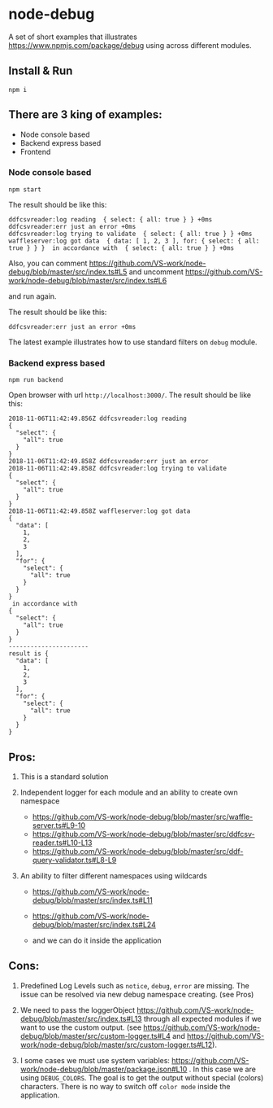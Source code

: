 # node-debug

A set of short examples that illustrates https://www.npmjs.com/package/debug using across different modules.

## Install & Run

`npm i`

## There are 3 king of examples:

* Node console based
* Backend express based
* Frontend

### Node console based

`npm start`

The result should be like this:

```
ddfcsvreader:log reading  { select: { all: true } } +0ms
ddfcsvreader:err just an error +0ms
ddfcsvreader:log trying to validate  { select: { all: true } } +0ms
waffleserver:log got data  { data: [ 1, 2, 3 ], for: { select: { all: true } } }  in accordance with  { select: { all: true } } +0ms
```

Also, you can comment https://github.com/VS-work/node-debug/blob/master/src/index.ts#L5 and uncomment https://github.com/VS-work/node-debug/blob/master/src/index.ts#L6

and run again.

The result should be like this:

```
ddfcsvreader:err just an error +0ms
```

The latest example illustrates how to use standard filters on `debug` module.

### Backend express based

`npm run backend`

Open browser with url `http://localhost:3000/`. The result should be like this:

```
2018-11-06T11:42:49.856Z ddfcsvreader:log reading
{
  "select": {
    "all": true
  }
}
2018-11-06T11:42:49.858Z ddfcsvreader:err just an error
2018-11-06T11:42:49.858Z ddfcsvreader:log trying to validate
{
  "select": {
    "all": true
  }
}
2018-11-06T11:42:49.858Z waffleserver:log got data
{
  "data": [
    1,
    2,
    3
  ],
  "for": {
    "select": {
      "all": true
    }
  }
}
 in accordance with
{
  "select": {
    "all": true
  }
}
----------------------
result is {
  "data": [
    1,
    2,
    3
  ],
  "for": {
    "select": {
      "all": true
    }
  }
}
```

## Pros:

1. This is a standard solution

2. Independent logger for each module and an ability to create own namespace

    * https://github.com/VS-work/node-debug/blob/master/src/waffle-server.ts#L9-10
    * https://github.com/VS-work/node-debug/blob/master/src/ddfcsv-reader.ts#L10-L13
    * https://github.com/VS-work/node-debug/blob/master/src/ddf-query-validator.ts#L8-L9

3. An ability to filter different namespaces using wildcards

    * https://github.com/VS-work/node-debug/blob/master/src/index.ts#L11
    * https://github.com/VS-work/node-debug/blob/master/src/index.ts#L24

    * and we can do it inside the application

## Cons:

1. Predefined Log Levels such as `notice`, `debug`, `error` are missing. The issue can be resolved via new debug namespace creating. (see Pros)

2. We need to pass the loggerObject https://github.com/VS-work/node-debug/blob/master/src/index.ts#L13 through all expected modules if we want to use the custom output. (see https://github.com/VS-work/node-debug/blob/master/src/custom-logger.ts#L4 and https://github.com/VS-work/node-debug/blob/master/src/custom-logger.ts#L12).

3. I some cases we must use system variables: https://github.com/VS-work/node-debug/blob/master/package.json#L10 . In this case we are using `DEBUG_COLORS`. The goal is to get the output without special (colors) characters. There is no way to switch off `color mode` inside the application.
